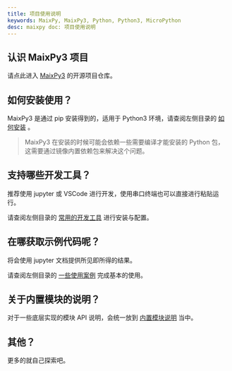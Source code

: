 ```yaml
---
title: 项目使用说明
keywords: MaixPy, MaixPy3, Python, Python3, MicroPython
desc: maixpy doc: 项目使用说明
---
```


## 认识 MaixPy3 项目

请点此进入 [MaixPy3](https://github.com/sipeed/maixpy3) 的开源项目仓库。

## 如何安装使用？

MaixPy3 是通过 pip 安装得到的，适用于 Python3 环境，请查阅左侧目录的 [如何安装](../install/readme.md) 。

> MaixPy3 在安装的时候可能会依赖一些需要编译才能安装的 Python 包，这需要通过镜像内置依赖包来解决这个问题。

## 支持哪些开发工具？

推荐使用 jupyter 或 VSCode 进行开发，使用串口终端也可以直接进行粘贴运行。

请查阅左侧目录的 [常用的开发工具](../tools/readme.md) 进行安装与配置。

## 在哪获取示例代码呢？

将会使用 jupyter 文档提供所见即所得的结果。

请查阅左侧目录的 [一些使用案例](../usage/readme.md) 完成基本的使用。

## 关于内置模块的说明？

对于一些底层实现的模块 API 说明，会统一放到 [内置模块说明](../module/) 当中。

## 其他？

更多的就自己探索吧。
